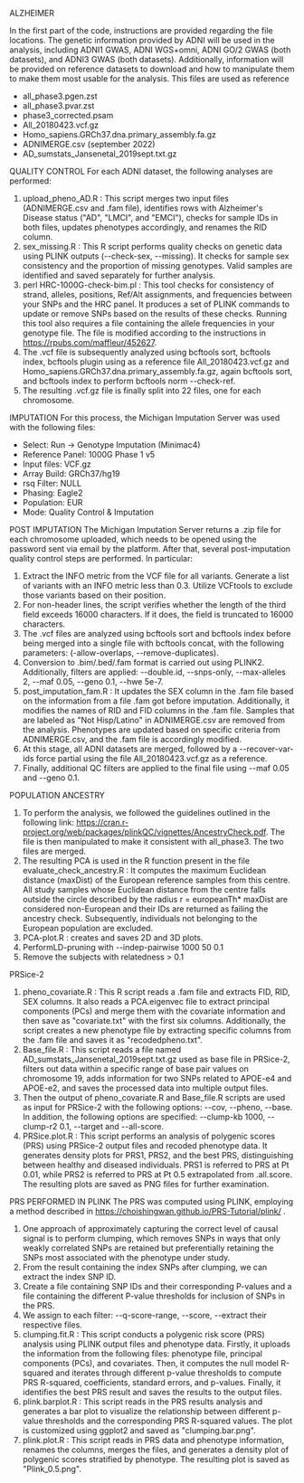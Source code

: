 ALZHEIMER

In the first part of the code, instructions are provided regarding the file locations. The genetic information provided by ADNI will be used in the analysis, including ADNI1 GWAS, ADNI WGS+omni, ADNI GO/2 GWAS (both datasets), and ADNI3 GWAS (both datasets). Additionally, information will be provided on reference datasets to download and how to manipulate them to make them most usable for the analysis.
This files are used as reference
- all_phase3.pgen.zst
- all_phase3.pvar.zst
- phase3_corrected.psam
- All_20180423.vcf.gz
- Homo_sapiens.GRCh37.dna.primary_assembly.fa.gz
- ADNIMERGE.csv (september 2022)
- AD_sumstats_Jansenetal_2019sept.txt.gz

QUALITY CONTROL
For each ADNI dataset, the following analyses are performed: 
1) upload_pheno_AD.R : This script merges two input files (ADNIMERGE.csv and .fam file), identifies rows with Alzheimer's Disease status ("AD", "LMCI", and "EMCI"), checks for sample IDs in both files, updates phenotypes accordingly, and renames the RID column.
2) sex_missing.R : This R script performs quality checks on genetic data using PLINK outputs (--check-sex, --missing). It checks for sample sex consistency and the proportion of missing genotypes. Valid samples are identified and saved separately for further analysis.
3) perl HRC-1000G-check-bim.pl : This tool checks for consistency of strand, alleles, positions, Ref/Alt assignments, and frequencies between your SNPs and the HRC panel. It produces a set of PLINK commands to update or remove SNPs based on the results of these checks. Running this tool also requires a file containing the allele frequencies in your genotype file. The file is modified according to the instructions in https://rpubs.com/maffleur/452627.
4) The .vcf file is subsequently analyzed using bcftools sort, bcftools index, 
bcftools plugin using as a reference file All_20180423.vcf.gz and Homo_sapiens.GRCh37.dna.primary_assembly.fa.gz, again bcftools sort, and bcftools index to perform bcftools norm --check-ref. 
5) The resulting .vcf.gz file is finally split into 22 files, one for each chromosome.

IMPUTATION
For this process, the Michigan Imputation Server was used with the following files: 
- Select: Run -> Genotype Imputation (Minimac4) 
- Reference Panel: 1000G Phase 1 v5 
- Input files: VCF.gz 
- Array Build: GRCh37/hg19
- rsq Filter: NULL 
- Phasing: Eagle2 
- Population: EUR 
- Mode: Quality Control & Imputation

POST IMPUTATION
The Michigan Imputation Server returns a .zip file for each chromosome uploaded, which needs to be opened using the password sent via email by the platform. 
After that, several post-imputation quality control steps are performed. In particular:
1) Extract the INFO metric from the VCF file for all variants. Generate a list of variants with an INFO metric less than 0.3. Utilize VCFtools to exclude those variants based on their position.
2) For non-header lines, the script verifies whether the length of the third field exceeds 16000 characters. If it does, the field is truncated to 16000 characters.
3) The .vcf files are analyzed using bcftools sort and bcftools index before being merged into a single file with bcftools concat, with the following parameters: (-allow-overlaps, --remove-duplicates).
4) Conversion to .bim/.bed/.fam format is carried out using PLINK2. Additionally, filters are applied: --double.id, --snps-only, --max-alleles 2, --maf 0.05, --geno 0.1, --hwe 5e-7.
5) post_imputation_fam.R : It updates the SEX column in the .fam file based on the information from a file .fam got before imputation. Additionally, it modifies the names of RID and FID columns in the .fam file. Samples that are labeled as "Not Hisp/Latino" in ADNIMERGE.csv are removed from the analysis. Phenotypes are updated based on specific criteria from ADNIMERGE.csv, and the .fam file is accordingly modified.
6) At this stage, all ADNI datasets are merged, followed by a --recover-var-ids force partial using the file  All_20180423.vcf.gz as a reference. 
7) Finally, additional QC filters are applied to the final file using --maf 0.05 and --geno 0.1.

POPULATION ANCESTRY
1) To perform the analysis, we followed the guidelines outlined in the following link: https://cran.r-project.org/web/packages/plinkQC/vignettes/AncestryCheck.pdf. The file is then manipulated to make it consistent with all_phase3. The two files are merged.
2) The resulting PCA is used in the R function present in the file evaluate_check_ancestry.R : It computes the maximum Euclidean distance (maxDist) of the European reference samples from this centre. All study samples whose Euclidean distance from the centre falls outside the circle described by the radius  r = europeanTh* maxDist are considered non-European and their IDs are returned as failing the ancestry check.
Subsequently, individuals not belonging to the European population are excluded.
3) PCA-plot.R : creates and saves 2D and 3D plots.
4) PerformLD-pruning with --indep-pairwise 1000 50 0.1 
5) Remove the subjects with relatedness > 0.1

PRSice-2
1) pheno_covariate.R : This R script reads a .fam file and extracts FID, RID, SEX columns. It also reads a PCA.eigenvec file to extract principal components (PCs) and merge them with the covariate information and then save as "covariate.txt" with the first six columns. Additionally, the script creates a new phenotype file by extracting specific columns from the .fam file and saves it as "recodedpheno.txt".
2) Base_file.R : This script reads a file named AD_sumstats_Jansenetal_2019sept.txt.gz used as base file in PRSice-2, filters out data within a specific range of base pair values on chromosome 19, adds information for two SNPs related to APOE-e4 and APOE-e2, and saves the processed data into multiple output files.
3) Then the output of pheno_covariate.R and  Base_file.R scripts are used as input for PRSice-2 with the following options: --cov, --pheno, --base. In addition, the following options are specified: --clump-kb 1000, --clump-r2 0.1, --target and --all-score.
4) PRSice.plot.R : This script performs an analysis of polygenic scores (PRS) using PRSice-2 output files and recoded phenotype data. It generates density plots for PRS1, PRS2, and the best PRS, distinguishing between healthy and diseased individuals. 
PRS1 is referred to PRS at Pt 0.01, while PRS2 is referred to PRS at Pt 0.5 extrapolated from .all.score. The resulting plots are saved as PNG files for further examination.

PRS PERFORMED IN PLINK
The PRS was computed using PLINK, employing a method described in https://choishingwan.github.io/PRS-Tutorial/plink/ . 
1) One approach of approximately capturing the correct level of causal signal is to perform clumping, which removes SNPs in ways that only weakly correlated SNPs are retained but preferentially retaining the SNPs most associated with the phenotype under study. 
2) From the result containing the index SNPs after clumping, we can extract the index SNP ID. 
3) Create a file containing SNP IDs and their corresponding P-values and a file containing the different P-value thresholds for inclusion of SNPs in the PRS.
4) We assign to each filter: --q-score-range, --score, --extract their respective files.
5) clumping.fit.R : This script conducts a polygenic risk score (PRS) analysis using PLINK output files and phenotype data. Firstly, it uploads the information from the following files: phenotype file, principal components (PCs), and covariates. Then, it computes the null model R-squared and iterates through different p-value thresholds to compute PRS R-squared, coefficients, standard errors, and p-values. Finally, it identifies the best PRS result and saves the results to the output files.
6) plink.barplot.R : This script reads in the PRS results analysis and generates a bar plot to visualize the relationship between different p-value thresholds and the corresponding PRS R-squared values. The plot is customized using ggplot2 and saved as "clumping.bar.png".
7) plink.plot.R : This script reads in PRS data and phenotype information, renames the columns, merges the files, and generates a density plot of polygenic scores stratified by phenotype. The resulting plot is saved as "Plink_0.5.png".
